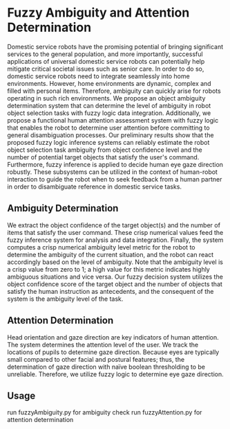 # Fuzzy Ambiguity and Attention Determination
Domestic service robots have the promising potential of bringing significant services to the general population, and more importantly, successful applications of universal domestic service robots can potentially help mitigate critical societal issues such as senior care. In order to do so, domestic service robots need to integrate seamlessly into home environments. However, home environments are dynamic, complex and filled with personal items. Therefore, ambiguity can quickly arise for robots operating in such rich environments. We propose an object ambiguity determination system that can determine the level of ambiguity in robot object selection tasks with fuzzy logic data integration. Additionally, we propose a functional human attention assessment system with fuzzy logic that enables the robot to determine user attention before committing to general disambiguation processes. Our preliminary results show that the proposed fuzzy logic inference systems can reliably estimate the robot object selection task ambiguity from object confidence level and the number of potential target objects that satisfy the user's command. Furthermore, fuzzy inference is applied to decide human eye gaze direction robustly. These subsystems can be utilized in the context of human-robot interaction to guide the robot when to seek feedback from a human partner in order to disambiguate reference in domestic service tasks.

## Ambiguity Determination
 We extract the object confidence of the target object(s) and the number of items that satisfy the user command. These crisp numerical values feed the fuzzy inference system for analysis and data integration. Finally, the system computes a crisp numerical ambiguity level metric for the robot to determine the ambiguity of the current situation, and the robot can react accordingly based on the level of ambiguity. Note that the ambiguity level is a crisp value from zero to 1; a high value for this metric indicates highly ambiguous situations and vice versa. Our fuzzy decision system utilizes the object confidence score of the target object and the number of objects that satisfy the human instruction as antecedents, and the consequent of the system is the ambiguity level of the task.

## Attention Determination
Head orientation and gaze direction are key indicators of human attention. The system determines the attention level of the user. We track the locations of pupils to determine gaze direction. Because eyes are typically small compared to other facial and postural features; thus, the determination of gaze direction with naïve boolean thresholding to be unreliable. Therefore, we utilize fuzzy logic to determine eye gaze direction. 

## Usage
run fuzzyAmbiguity.py for ambiguity check
run fuzzyAttention.py for attention determination
